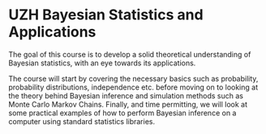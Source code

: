 # UZH Bayesian Statistics and Applications

The goal of this course is to develop a solid theoretical understanding of Bayesian statistics, with an eye towards its applications.

The course will start by covering the necessary basics such as probability, probability distributions, independence etc. before moving on to looking at the theory behind Bayesian inference and simulation methods such as Monte Carlo Markov Chains. Finally, and time permitting, we will look at some practical examples of how to perform Bayesian inference on a computer using standard statistics libraries.
